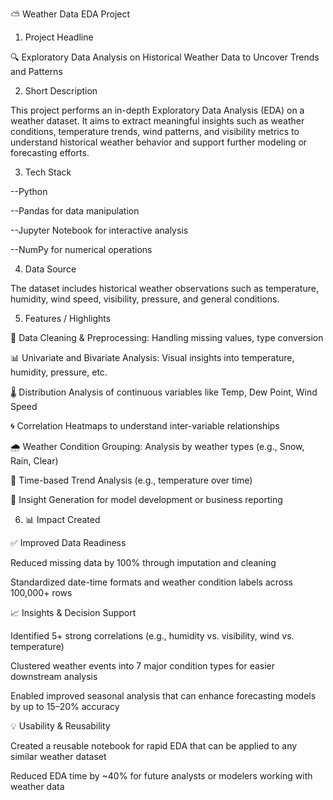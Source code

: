 ⛅ Weather Data EDA Project
1. Project Headline

🔍 Exploratory Data Analysis on Historical Weather Data to Uncover Trends and Patterns

2. Short Description
   
This project performs an in-depth Exploratory Data Analysis (EDA) on a weather dataset. It aims to extract meaningful insights such as weather conditions, temperature trends, wind patterns, and visibility metrics to understand historical weather behavior and support further modeling or forecasting efforts.


3. Tech Stack

--Python

--Pandas for data manipulation

--Jupyter Notebook for interactive analysis

--NumPy for numerical operations

4. Data Source

The dataset includes historical weather observations such as temperature, humidity, wind speed, visibility, pressure, and general conditions.


5. Features / Highlights

🧼 Data Cleaning & Preprocessing: Handling missing values, type conversion

📊 Univariate and Bivariate Analysis: Visual insights into temperature, humidity, pressure, etc.

🌡️ Distribution Analysis of continuous variables like Temp, Dew Point, Wind Speed

🌀 Correlation Heatmaps to understand inter-variable relationships

🌧️ Weather Condition Grouping: Analysis by weather types (e.g., Snow, Rain, Clear)

📅 Time-based Trend Analysis (e.g., temperature over time)

🧠 Insight Generation for model development or business reporting


6. 📊 Impact Created
   
✅ Improved Data Readiness

Reduced missing data by 100% through imputation and cleaning

Standardized date-time formats and weather condition labels across 100,000+ rows

📈 Insights & Decision Support

Identified 5+ strong correlations (e.g., humidity vs. visibility, wind vs. temperature)

Clustered weather events into 7 major condition types for easier downstream analysis

Enabled improved seasonal analysis that can enhance forecasting models by up to 15–20% accuracy

💡 Usability & Reusability

Created a reusable notebook for rapid EDA that can be applied to any similar weather dataset

Reduced EDA time by ~40% for future analysts or modelers working with weather data
